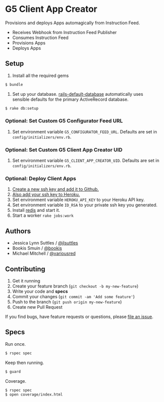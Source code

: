 # G5 Client App Creator

Provisions and deploys Apps automagically from Instruction Feed.

* Receives Webhook from Instruction Feed Publisher
* Consumes Instruction Feed
* Provisions Apps
* Deploys Apps


## Setup

1. Install all the required gems
```bash
$ bundle
```

1. Set up your database.
[rails-default-database](https://github.com/tpope/rails-default-database)
automatically uses sensible defaults for the primary ActiveRecord database.
```bash
$ rake db:setup
```

### Optional: Set Custom G5 Configurator Feed URL

1. Set environment variable `G5_CONFIGURATOR_FEED_URL`.
Defaults are set in `config/initializers/env.rb`.

### Optional: Set Custom G5 Client App Creator UID

1. Set environment variable `G5_CLIENT_APP_CREATOR_UID`.
Defaults are set in `config/initializers/env.rb`.

### Optional: Deploy Client Apps

1. [Create a new ssh key and add it to Github.](https://help.github.com/articles/generating-ssh-keys)
1. [Also add your ssh key to Heroku.](https://devcenter.heroku.com/articles/keys)
1. Set environment variable `HEROKU_API_KEY` to your Heroku API key.
1. Set environment variable `ID_RSA` to your private ssh key you generated.
1. Install [redis](http://redis.io/) and start it.
1. Start a worker `rake jobs:work`


## Authors

* Jessica Lynn Suttles / [@jlsuttles](https://github.com/jlsuttles)
* Bookis Smuin / [@bookis](https://github.com/bookis)
* Michael Mitchell / [@variousred](https://github.com/variousred)


## Contributing

1. Get it running
1. Create your feature branch (`git checkout -b my-new-feature`)
1. Write your code and **specs**
1. Commit your changes (`git commit -am 'Add some feature'`)
1. Push to the branch (`git push origin my-new-feature`)
1. Create new Pull Request

If you find bugs, have feature requests or questions, please
[file an issue](https://github.com/g5search/g5-client-app-creator/issues).


## Specs

Run once.
```bash
$ rspec spec
```

Keep then running.
```bash
$ guard
```

Coverage.
```bash
$ rspec spec
$ open coverage/index.html
```
